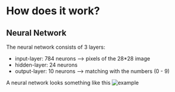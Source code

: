 # How does it work?
## Neural Network
The neural network consists of 3 layers:
+ input-layer: 784 neurons  --> pixels of the 28\*28 image
+ hidden-layer: 24 neurons  
+ output-layer: 10 neurons  --> matching with the numbers (0 - 9)

A neural network looks something like this
![example](https://3b1b-posts.us-east-1.linodeobjects.com//images/topics/neural-networks.jpg)
